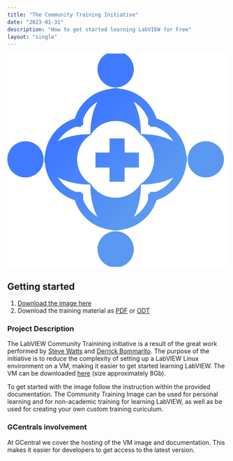 ```yaml
---
title: "The Community Training Initiative"
date: "2023-01-31"
description: "How to get started learning LabVIEW for Free"
layout: "single"
---
```


![The Community Training initiative Logo](./featured.png)

## Getting started

1. [Download the image here](https://downloads.gcentral.org/vm/20231021_OpenSUSE_CTIBase.ova)
2. Download the training material as [PDF](https://downloads.gcentral.org/Tutor%20Instructions%20Course%201%20-%20v0.1.0.pdf) or [ODT](https://downloads.gcentral.org/Tutor%20Instructions%20Course%201%20-%20v0.1.0.odt)

### Project Description

The LabVIEW Community Trainining initiative is a result of the great work performed by [Steve Watts](https://www.linkedin.com/in/swatzy/) and [Derrick Bommarito](https://www.linkedin.com/in/dabommarito/). The purpose of the initiative is to reduce the complexity of setting up a LabVIEW Linux environment on a VM, making it easier to get started learning LabVIEW. The VM can be downloaded [here](https://downloads.gcentral.org/vm/20231021_OpenSUSE_CTIBase.ova) (size approximately 8Gb).

To get started with the image follow the instruction within the provided documentation.
The Community Training Image can be used for personal learning and for non-academic training for learning LabVIEW, as well as be used for creating your own custom training curiculum.

### GCentrals involvement

At GCentral we cover the hosting of the VM image and documentation. This makes it easier for developers to get access to the latest version.